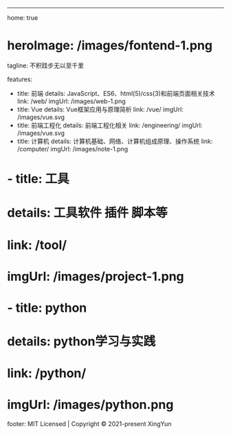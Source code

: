 ---

home: true
# heroImage: /images/fontend-1.png
tagline: 不积跬步无以至千里

features:

- title: 前端
  details: JavaScript、ES6、html(5)/css(3)和前端页面相关技术
  link: /web/
  imgUrl: /images/web-1.png
- title: Vue
  details: Vue框架应用与原理简析
  link: /vue/
  imgUrl: /images/vue.svg
- title: 前端工程化
  details: 前端工程化相关
  link: /engineering/
  imgUrl: /images/vue.svg
- title: 计算机
  details: 计算机基础、网络、计算机组成原理、操作系统
  link: /computer/
  imgUrl: /images/note-1.png
# - title: 工具
#   details: 工具软件 插件 脚本等
#   link: /tool/
#   imgUrl: /images/project-1.png
# - title: python
#   details: python学习与实践
#   link: /python/
#   imgUrl: /images/python.png

footer: MIT Licensed | Copyright © 2021-present XingYun
